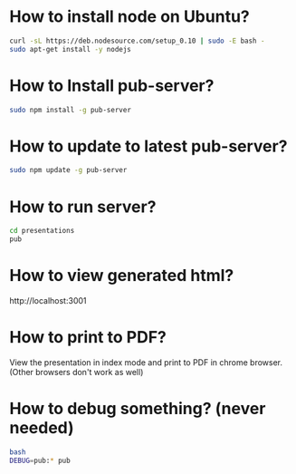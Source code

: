 
# How to install node on Ubuntu?
```sh
curl -sL https://deb.nodesource.com/setup_0.10 | sudo -E bash -
sudo apt-get install -y nodejs
```

# How to Install pub-server?
```sh
sudo npm install -g pub-server
```

# How to update to latest pub-server?  
```sh
sudo npm update -g pub-server
```

# How to run server?
```sh
cd presentations
pub
```

# How to view generated html? 
http://localhost:3001

# How to print to PDF?
View the presentation in index mode and print to PDF in chrome browser.
(Other browsers don't work as well) 

# How to debug something? (never needed)
```sh
bash
DEBUG=pub:* pub
```

